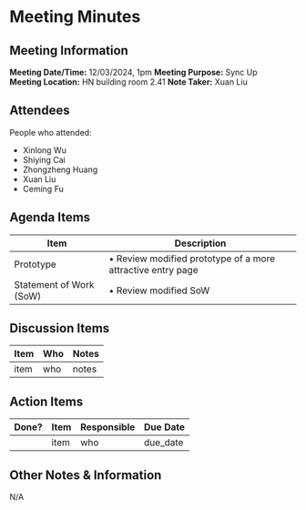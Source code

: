 # Meeting Minutes
## Meeting Information
**Meeting Date/Time:** 12/03/2024, 1pm 
**Meeting Purpose:** Sync Up  
**Meeting Location:** HN building room 2.41
**Note Taker:** Xuan Liu

## Attendees
People who attended:
- Xinlong Wu
- Shiying Cai
- Zhongzheng Huang
- Xuan Liu
- Ceming Fu

## Agenda Items

Item | Description
---- | ----
Prototype | • Review modified prototype of a more attractive entry page 
Statement of Work (SoW) | • Review modified SoW 

## Discussion Items
Item | Who | Notes |
---- | ---- | ---- |
item | who | notes |


## Action Items
| Done? | Item | Responsible | Due Date |
| ---- | ---- | ---- | ---- |
| | item | who | due_date |

## Other Notes & Information
N/A
